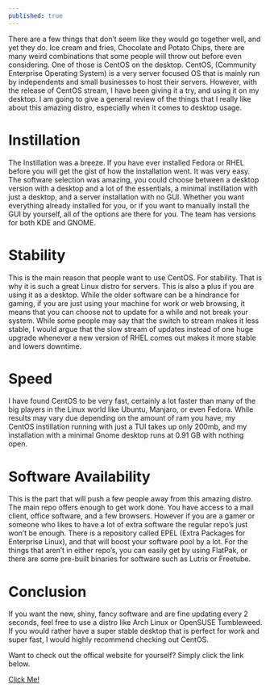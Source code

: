```yaml
---
published: true
---
```

There are a few things that don’t seem like they would go together well, and yet they do. Ice cream and fries, Chocolate and Potato Chips, there are many weird combinations that some people will throw out before even considering. One of those is CentOS on the desktop. CentOS, (Community Enterprise Operating System) is a very server focused OS that is mainly run by independents and small businesses to host their servers. However, with the release of CentOS stream, I have been giving it a try, and using it on my desktop. I am going to give a general review of the things that I really like about this amazing distro, especially when it comes to desktop usage. 

# Instillation 

The Instillation was a breeze. If you have ever installed Fedora or RHEL before you will get the gist of how the installation went. It was very easy. The software selection was amazing, you could choose between a desktop version with a desktop and a lot of the essentials, a minimal instillation with just a desktop, and a server installation with no GUI. Whether you want everything already installed for you, or if you want to manually install the GUI by yourself, all of the options are there for you. The team 
has versions for both KDE and GNOME. 

# Stability 

This is the main reason that people want to use CentOS. For stability. That is why it is such a great Linux distro for servers. This is also a plus if you are using it as a desktop. While the older software can be a hindrance for gaming, if you are just using your machine for work or web browsing, it means that you can choose not to update for a while and not break your system. While some people may say that the switch to stream makes it less stable, I would argue that the slow stream of updates instead of one huge upgrade whenever a new version of RHEL comes out makes it more stable and lowers downtime. 

# Speed 

I have found CentOS to be very fast, certainly a lot faster than many of the big players in the Linux world like Ubuntu, Manjaro, or even Fedora. While results may vary due depending on the amount of ram you have, my CentOS instillation running with just a TUI takes up only 200mb, and my installation with a minimal Gnome desktop runs at 0.91 GB with nothing open. 

# Software Availability 

This is the part that will push a few people away from this amazing distro. The main repo offers enough to get work done. You have access to a mail client, office software, and a few browsers. However if you are a gamer or someone who likes to have a lot of extra software the regular repo’s just won’t be enough. There is a repository called EPEL (Extra Packages for Enterprise Linux), and that will boost your software pool by a lot. For the things that aren’t in either repo’s, you can easily get by using FlatPak, or there are some pre-built binaries for software such as Lutris or Freetube. 

# Conclusion 

If you want the new, shiny, fancy software and are fine updating every 2 seconds, feel free to use a distro like Arch Linux or OpenSUSE Tumbleweed. If you would rather have a super stable desktop that is perfect for work and super fast, I would highly recommend checking out CentOS.

Want to check out the offical website for yourself? Simply click the link below. 

[Click Me!](https://www.centos.org/)
